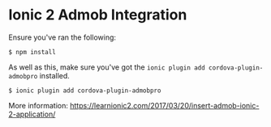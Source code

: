 # Ionic 2 Admob Integration

Ensure you've ran the following:

`$ npm install`

As well as this, make sure you've got the `ionic plugin add cordova-plugin-admobpro` installed.

`$ ionic plugin add cordova-plugin-admobpro`

More information: https://learnionic2.com/2017/03/20/insert-admob-ionic-2-application/
